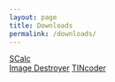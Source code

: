 ```yaml
---
layout: page
title: Downloads
permalink: /downloads/
---
```


[SCalc](/downloads/scalc/)  
[Image Destroyer](/downloads/imagedestroyer/)
[TINcoder](/downloads/tincoder/)
